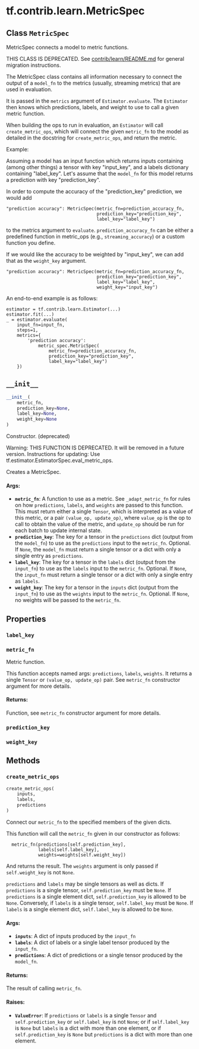 <div itemscope itemtype="http://developers.google.com/ReferenceObject">
<meta itemprop="name" content="tf.contrib.learn.MetricSpec" />
<meta itemprop="path" content="Stable" />
<meta itemprop="property" content="label_key"/>
<meta itemprop="property" content="metric_fn"/>
<meta itemprop="property" content="prediction_key"/>
<meta itemprop="property" content="weight_key"/>
<meta itemprop="property" content="__init__"/>
<meta itemprop="property" content="create_metric_ops"/>
</div>

# tf.contrib.learn.MetricSpec

## Class `MetricSpec`



MetricSpec connects a model to metric functions.

THIS CLASS IS DEPRECATED. See
[contrib/learn/README.md](https://www.tensorflow.org/code/tensorflow/contrib/learn/README.md)
for general migration instructions.

The MetricSpec class contains all information necessary to connect the
output of a `model_fn` to the metrics (usually, streaming metrics) that are
used in evaluation.

It is passed in the `metrics` argument of `Estimator.evaluate`. The
`Estimator` then knows which predictions, labels, and weight to use to call a
given metric function.

When building the ops to run in evaluation, an `Estimator` will call
`create_metric_ops`, which will connect the given `metric_fn` to the model
as detailed in the docstring for `create_metric_ops`, and return the metric.

Example:

Assuming a model has an input function which returns inputs containing
(among other things) a tensor with key "input_key", and a labels dictionary
containing "label_key". Let's assume that the `model_fn` for this model
returns a prediction with key "prediction_key".

In order to compute the accuracy of the "prediction_key" prediction, we
would add

```
"prediction accuracy": MetricSpec(metric_fn=prediction_accuracy_fn,
                                  prediction_key="prediction_key",
                                  label_key="label_key")
```

to the metrics argument to `evaluate`. `prediction_accuracy_fn` can be either
a predefined function in metric_ops (e.g., `streaming_accuracy`) or a custom
function you define.

If we would like the accuracy to be weighted by "input_key", we can add that
as the `weight_key` argument.

```
"prediction accuracy": MetricSpec(metric_fn=prediction_accuracy_fn,
                                  prediction_key="prediction_key",
                                  label_key="label_key",
                                  weight_key="input_key")
```

An end-to-end example is as follows:

```
estimator = tf.contrib.learn.Estimator(...)
estimator.fit(...)
_ = estimator.evaluate(
    input_fn=input_fn,
    steps=1,
    metrics={
        'prediction accuracy':
            metric_spec.MetricSpec(
                metric_fn=prediction_accuracy_fn,
                prediction_key="prediction_key",
                label_key="label_key")
    })
```

<h2 id="__init__"><code>__init__</code></h2>

``` python
__init__(
    metric_fn,
    prediction_key=None,
    label_key=None,
    weight_key=None
)
```

Constructor. (deprecated)

Warning: THIS FUNCTION IS DEPRECATED. It will be removed in a future version.
Instructions for updating:
Use tf.estimator.EstimatorSpec.eval_metric_ops.

Creates a MetricSpec.

#### Args:

* <b>`metric_fn`</b>: A function to use as a metric. See `_adapt_metric_fn` for
    rules on how `predictions`, `labels`, and `weights` are passed to this
    function. This must return either a single `Tensor`, which is
    interpreted as a value of this metric, or a pair
    `(value_op, update_op)`, where `value_op` is the op to call to
    obtain the value of the metric, and `update_op` should be run for
    each batch to update internal state.
* <b>`prediction_key`</b>: The key for a tensor in the `predictions` dict (output
    from the `model_fn`) to use as the `predictions` input to the
    `metric_fn`. Optional. If `None`, the `model_fn` must return a single
    tensor or a dict with only a single entry as `predictions`.
* <b>`label_key`</b>: The key for a tensor in the `labels` dict (output from the
    `input_fn`) to use as the `labels` input to the `metric_fn`.
    Optional. If `None`, the `input_fn` must return a single tensor or a
    dict with only a single entry as `labels`.
* <b>`weight_key`</b>: The key for a tensor in the `inputs` dict (output from the
    `input_fn`) to use as the `weights` input to the `metric_fn`.
    Optional. If `None`, no weights will be passed to the `metric_fn`.



## Properties

<h3 id="label_key"><code>label_key</code></h3>



<h3 id="metric_fn"><code>metric_fn</code></h3>

Metric function.

This function accepts named args: `predictions`, `labels`, `weights`. It
returns a single `Tensor` or `(value_op, update_op)` pair. See `metric_fn`
constructor argument for more details.

#### Returns:

Function, see `metric_fn` constructor argument for more details.

<h3 id="prediction_key"><code>prediction_key</code></h3>



<h3 id="weight_key"><code>weight_key</code></h3>





## Methods

<h3 id="create_metric_ops"><code>create_metric_ops</code></h3>

``` python
create_metric_ops(
    inputs,
    labels,
    predictions
)
```

Connect our `metric_fn` to the specified members of the given dicts.

This function will call the `metric_fn` given in our constructor as follows:

```
  metric_fn(predictions[self.prediction_key],
            labels[self.label_key],
            weights=weights[self.weight_key])
```

And returns the result. The `weights` argument is only passed if
`self.weight_key` is not `None`.

`predictions` and `labels` may be single tensors as well as dicts. If
`predictions` is a single tensor, `self.prediction_key` must be `None`. If
`predictions` is a single element dict, `self.prediction_key` is allowed to
be `None`. Conversely, if `labels` is a single tensor, `self.label_key` must
be `None`. If `labels` is a single element dict, `self.label_key` is allowed
to be `None`.

#### Args:

* <b>`inputs`</b>: A dict of inputs produced by the `input_fn`
* <b>`labels`</b>: A dict of labels or a single label tensor produced by the
    `input_fn`.
* <b>`predictions`</b>: A dict of predictions or a single tensor produced by the
    `model_fn`.


#### Returns:

The result of calling `metric_fn`.


#### Raises:

* <b>`ValueError`</b>: If `predictions` or `labels` is a single `Tensor` and
    `self.prediction_key` or `self.label_key` is not `None`; or if
    `self.label_key` is `None` but `labels` is a dict with more than one
    element, or if `self.prediction_key` is `None` but `predictions` is a
    dict with more than one element.



